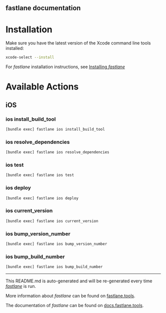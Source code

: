 fastlane documentation
----

# Installation

Make sure you have the latest version of the Xcode command line tools installed:

```sh
xcode-select --install
```

For _fastlane_ installation instructions, see [Installing _fastlane_](https://docs.fastlane.tools/#installing-fastlane)

# Available Actions

## iOS

### ios install_build_tool

```sh
[bundle exec] fastlane ios install_build_tool
```



### ios resolve_dependencies

```sh
[bundle exec] fastlane ios resolve_dependencies
```



### ios test

```sh
[bundle exec] fastlane ios test
```



### ios deploy

```sh
[bundle exec] fastlane ios deploy
```



### ios current_version

```sh
[bundle exec] fastlane ios current_version
```



### ios bump_version_number

```sh
[bundle exec] fastlane ios bump_version_number
```



### ios bump_build_number

```sh
[bundle exec] fastlane ios bump_build_number
```



----

This README.md is auto-generated and will be re-generated every time [_fastlane_](https://fastlane.tools) is run.

More information about _fastlane_ can be found on [fastlane.tools](https://fastlane.tools).

The documentation of _fastlane_ can be found on [docs.fastlane.tools](https://docs.fastlane.tools).
